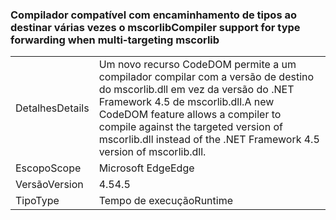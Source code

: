 ### <a name="compiler-support-for-type-forwarding-when-multi-targeting-mscorlib"></a><span data-ttu-id="53d24-101">Compilador compatível com encaminhamento de tipos ao destinar várias vezes o mscorlib</span><span class="sxs-lookup"><span data-stu-id="53d24-101">Compiler support for type forwarding when multi-targeting mscorlib</span></span>

|   |   |
|---|---|
|<span data-ttu-id="53d24-102">Detalhes</span><span class="sxs-lookup"><span data-stu-id="53d24-102">Details</span></span>|<span data-ttu-id="53d24-103">Um novo recurso CodeDOM permite a um compilador compilar com a versão de destino do mscorlib.dll em vez da versão do .NET Framework 4.5 de mscorlib.dll.</span><span class="sxs-lookup"><span data-stu-id="53d24-103">A new CodeDOM feature allows a compiler to compile against the targeted version of mscorlib.dll instead of the .NET Framework 4.5 version of mscorlib.dll.</span></span>|
|<span data-ttu-id="53d24-104">Escopo</span><span class="sxs-lookup"><span data-stu-id="53d24-104">Scope</span></span>|<span data-ttu-id="53d24-105">Microsoft Edge</span><span class="sxs-lookup"><span data-stu-id="53d24-105">Edge</span></span>|
|<span data-ttu-id="53d24-106">Versão</span><span class="sxs-lookup"><span data-stu-id="53d24-106">Version</span></span>|<span data-ttu-id="53d24-107">4.5</span><span class="sxs-lookup"><span data-stu-id="53d24-107">4.5</span></span>|
|<span data-ttu-id="53d24-108">Tipo</span><span class="sxs-lookup"><span data-stu-id="53d24-108">Type</span></span>|<span data-ttu-id="53d24-109">Tempo de execução</span><span class="sxs-lookup"><span data-stu-id="53d24-109">Runtime</span></span>|

